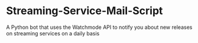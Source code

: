 # Streaming-Service-Mail-Script
A Python bot that uses the Watchmode API to notify you about new releases on streaming services on a daily basis
